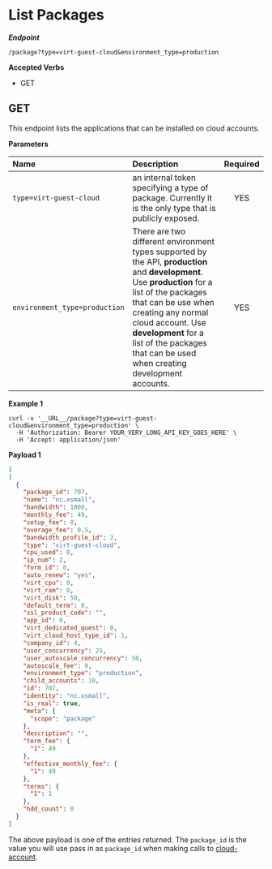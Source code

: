 # List Packages

***Endpoint***
```
/package?type=virt-guest-cloud&environment_type=production
```

**Accepted Verbs**
- GET

## GET

This endpoint lists the applications that can be installed on cloud accounts.

__Parameters__

| Name | Description | Required |
| :--- | :--- | :---: |
| `type=virt-guest-cloud` | an internal token specifying a type of package. Currently it is the only type that is publicly exposed. | YES |
| `environment_type=production` | There are two different environment types supported by the API, **production** and **development**. Use **production** for a list of the packages that can be use when creating any normal cloud account. Use **development** for a list of the packages that can be used when creating development accounts. | YES |


__Example 1__
```shell
curl -v '__URL__/package?type=virt-guest-cloud&environment_type=production' \
  -H 'Authorization: Bearer YOUR_VERY_LONG_API_KEY_GOES_HERE' \
  -H 'Accept: application/json'

```

__Payload 1__
```json
[
[
  {
    "package_id": 707,
    "name": "nc.xsmall",
    "bandwidth": 1000,
    "monthly_fee": 49,
    "setup_fee": 0,
    "overage_fee": 0.5,
    "bandwidth_profile_id": 2,
    "type": "virt-guest-cloud",
    "cpu_used": 0,
    "ip_num": 2,
    "form_id": 0,
    "auto_renew": "yes",
    "virt_cpu": 0,
    "virt_ram": 0,
    "virt_disk": 50,
    "default_term": 0,
    "ssl_product_code": "",
    "app_id": 0,
    "virt_dedicated_guest": 0,
    "virt_cloud_host_type_id": 1,
    "company_id": 4,
    "user_concurrency": 25,
    "user_autoscale_concurrency": 50,
    "autoscale_fee": 0,
    "environment_type": "production",
    "child_accounts": 10,
    "id": 707,
    "identity": "nc.xsmall",
    "is_real": true,
    "meta": {
      "scope": "package"
    },
    "description": "",
    "term_fee": {
      "1": 49
    },
    "effective_monthly_fee": {
      "1": 49
    },
    "terms": {
      "1": 1
    },
    "hdd_count": 0
  }
]
```

The above payload is one of the entries returned.  The `package_id` is the value you will use pass in as `package_id` when making calls to [cloud-account](CloudAccount.md).